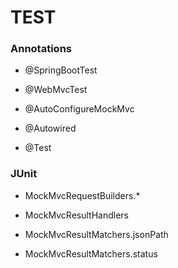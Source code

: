 # TEST

### Annotations

- @SpringBootTest

- @WebMvcTest

- @AutoConfigureMockMvc

- @Autowired

- @Test

### JUnit

- MockMvcRequestBuilders.*

- MockMvcResultHandlers

- MockMvcResultMatchers.jsonPath

- MockMvcResultMatchers.status
